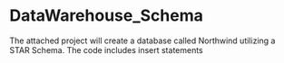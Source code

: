 # DataWarehouse_Schema
The attached project will create a database called Northwind utilizing a STAR Schema.  The code includes insert statements
